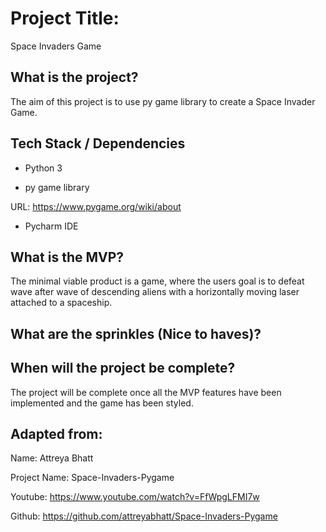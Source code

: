 # Project Title:

Space Invaders Game

## What is the project?

The aim of this project is to use py game library to create a Space Invader Game.

## Tech Stack / Dependencies

- Python 3

- py game library

URL: https://www.pygame.org/wiki/about

- Pycharm IDE

## What is the MVP?

The minimal viable product is a game, where the users goal is to defeat wave after wave of descending aliens with a horizontally moving laser attached to a spaceship.

## What are the sprinkles (Nice to haves)?

## When will the project be complete?

The project will be complete once all the MVP features have been implemented and the game has been styled.

## Adapted from:

Name: Attreya Bhatt 

Project Name: Space-Invaders-Pygame 

Youtube: https://www.youtube.com/watch?v=FfWpgLFMI7w

Github: https://github.com/attreyabhatt/Space-Invaders-Pygame
